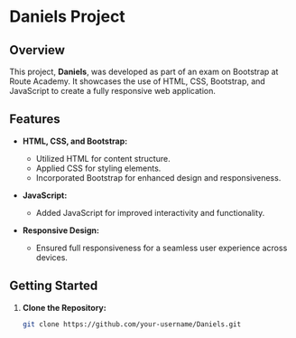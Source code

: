 # Daniels Project

## Overview

This project, **Daniels**, was developed as part of an exam on Bootstrap at Route Academy. It showcases the use of HTML, CSS, Bootstrap, and JavaScript to create a fully responsive web application.

## Features

- **HTML, CSS, and Bootstrap:**
  - Utilized HTML for content structure.
  - Applied CSS for styling elements.
  - Incorporated Bootstrap for enhanced design and responsiveness.

- **JavaScript:**
  - Added JavaScript for improved interactivity and functionality.

- **Responsive Design:**
  - Ensured full responsiveness for a seamless user experience across devices.

## Getting Started

1. **Clone the Repository:**
   ```bash
   git clone https://github.com/your-username/Daniels.git
